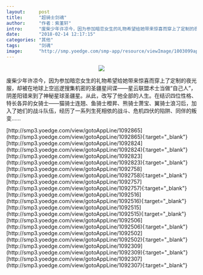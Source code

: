```yaml
---
layout:     post
title:      "超骑士剑魂"
author:     "作者：紫堇轩"
intro:      "废柴少年许凉今，因为参加暗恋女生的礼物希望给她带来惊喜而穿上了定制的夜光服，却被在地球上空巡逻搜集机密的圣疆星间谍——星云联盟术士当做“自己人”，阴差阳错来到了神秘星球圣疆星。从此，改写了他全部的人生。在结识四位性格、特长各异的女骑士——猫骑士连翘、鱼骑士橙昇、熊骑士萧宝、翼骑士浪习后，加入了她们的战斗队伍，经历了一系列生死相依的战斗、危机四伏的陷阱、同伴的叛变……"
date:       "2018-02-14 12:17:15"
categories: "其他"
tags:       "剑魂"
image:      "http://smp.yoedge.com/smp-app/resource/viewImage/1003099appline.png"
---
```

<div style="text-align: center">
<p><img src="http://smp.yoedge.com/smp-app/resource/viewImage/1003099appline.png"/></p>
</div>
<p class="post-meta">
<span>废柴少年许凉今，因为参加暗恋女生的礼物希望给她带来惊喜而穿上了定制的夜光服，却被在地球上空巡逻搜集机密的圣疆星间谍——星云联盟术士当做“自己人”，阴差阳错来到了神秘星球圣疆星。从此，改写了他全部的人生。在结识四位性格、特长各异的女骑士——猫骑士连翘、鱼骑士橙昇、熊骑士萧宝、翼骑士浪习后，加入了她们的战斗队伍，经历了一系列生死相依的战斗、危机四伏的陷阱、同伴的叛变……</span>
</p>
[http://smp3.yoedge.com/view/gotoAppLine/1092865](http://smp3.yoedge.com/view/gotoAppLine/1092865){:target="_blank"}
[http://smp3.yoedge.com/view/gotoAppLine/1092824](http://smp3.yoedge.com/view/gotoAppLine/1092824){:target="_blank"}
[http://smp3.yoedge.com/view/gotoAppLine/1092823](http://smp3.yoedge.com/view/gotoAppLine/1092823){:target="_blank"}
[http://smp3.yoedge.com/view/gotoAppLine/1092758](http://smp3.yoedge.com/view/gotoAppLine/1092758){:target="_blank"}
[http://smp3.yoedge.com/view/gotoAppLine/1092757](http://smp3.yoedge.com/view/gotoAppLine/1092757){:target="_blank"}
[http://smp3.yoedge.com/view/gotoAppLine/1092516](http://smp3.yoedge.com/view/gotoAppLine/1092516){:target="_blank"}
[http://smp3.yoedge.com/view/gotoAppLine/1092515](http://smp3.yoedge.com/view/gotoAppLine/1092515){:target="_blank"}
[http://smp3.yoedge.com/view/gotoAppLine/1092506](http://smp3.yoedge.com/view/gotoAppLine/1092506){:target="_blank"}
[http://smp3.yoedge.com/view/gotoAppLine/1092502](http://smp3.yoedge.com/view/gotoAppLine/1092502){:target="_blank"}
[http://smp3.yoedge.com/view/gotoAppLine/1092309](http://smp3.yoedge.com/view/gotoAppLine/1092309){:target="_blank"}
[http://smp3.yoedge.com/view/gotoAppLine/1092307](http://smp3.yoedge.com/view/gotoAppLine/1092307){:target="_blank"}


